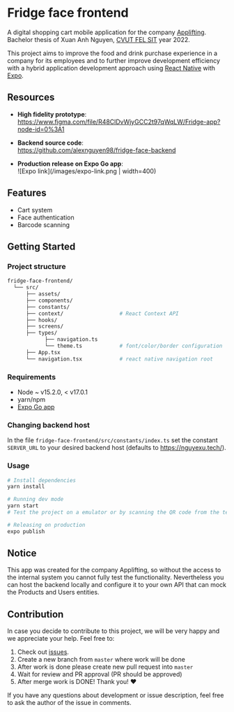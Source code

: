 # Fridge face frontend

A digital shopping cart mobile application for the company [Applifting](https://www.applifting.cz/). </br>
Bachelor thesis of Xuan Anh Nguyen, [CVUT FEL SIT](https://sit.fel.cvut.cz/) year 2022. <br/>

This project aims to improve the food and drink purchase experience in a company for its employees and to further improve development efficiency with a hybrid application development approach using [React Native](https://reactnative.dev/) with [Expo](https://expo.dev/).

## Resources

- **High fidelity prototype**: <br/>
  https://www.figma.com/file/R48ClDvWjyGCC2t97qWqLW/Fridge-app?node-id=0%3A1

- **Backend source code**: <br/>
  https://github.com/alexnguyen98/fridge-face-backend

- **Production release on Expo Go app**: <br/>
  ![Expo link](/images/expo-link.png | width=400)

## Features

- Cart system
- Face authentication
- Barcode scanning

## Getting Started

### Project structure

```sh
fridge-face-frontend/
  └── src/
      ├── assets/
      ├── components/
      ├── constants/
      ├── context/                  # React Context API
      ├── hooks/
      ├── screens/
      ├── types/
            ├── navigation.ts
            └── theme.ts            # font/color/border configuration
      ├── App.tsx
      └── navigation.tsx            # react native navigation root
```

### Requirements

- Node ~ v15.2.0, < v17.0.1
- yarn/npm
- [Expo Go app](https://expo.dev/client)

### Changing backend host

In the file `fridge-face-frontend/src/constants/index.ts` set the constant `SERVER_URL` to your desired backend host (defaults to https://nguyexu.tech/).

### Usage

```bash
# Install dependencies
yarn install

# Running dev mode
yarn start
# Test the project on a emulator or by scanning the QR code from the terminal

# Releasing on production
expo publish
```

## Notice

This app was created for the company Applifting, so without the access to the internal system you cannot fully test the functionality. Nevertheless you can host the backend locally and configure it to your own API that can mock the Products and Users entities.

## Contribution

In case you decide to contribute to this project, we will be very happy and we appreciate your help. Feel free to:

1. Check out [issues](https://github.com/alexnguyen98/fridge-face-frontend/issues).
2. Create a new branch from `master` where work will be done
3. After work is done please create new pull request into `master`
4. Wait for review and PR approval (PR should be approved)
5. After merge work is DONE! Thank you! :heart:

If you have any questions about development or issue description, feel free to ask the author of the issue in comments.
